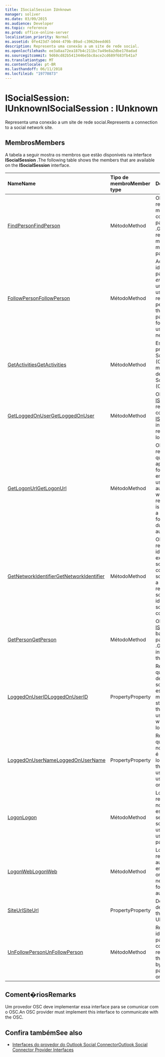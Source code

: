 ```yaml
---
title: ISocialSession IUnknown
manager: soliver
ms.date: 03/09/2015
ms.audience: Developer
ms.topic: reference
ms.prod: office-online-server
localization_priority: Normal
ms.assetid: 0fe423d7-b044-479b-89ad-c39620eedd65
description: Representa uma conexão a um site de rede social.
ms.openlocfilehash: ee3a8aa72ea187b4c211bc7a49e8a2dbe170adad
ms.sourcegitcommit: 9d60cd82b5413446e5bc8ace2cd689f683fb41a7
ms.translationtype: MT
ms.contentlocale: pt-BR
ms.lasthandoff: 06/11/2018
ms.locfileid: "19770873"
---
```

# <a name="isocialsession--iunknown"></a><span data-ttu-id="332f6-103">ISocialSession: IUnknown</span><span class="sxs-lookup"><span data-stu-id="332f6-103">ISocialSession : IUnknown</span></span>

<span data-ttu-id="332f6-104">Representa uma conexão a um site de rede social.</span><span class="sxs-lookup"><span data-stu-id="332f6-104">Represents a connection to a social network site.</span></span>
  
## <a name="members"></a><span data-ttu-id="332f6-105">Membros</span><span class="sxs-lookup"><span data-stu-id="332f6-105">Members</span></span>

<span data-ttu-id="332f6-106">A tabela a seguir mostra os membros que estão disponíveis na interface **ISocialSession** .</span><span class="sxs-lookup"><span data-stu-id="332f6-106">The following table shows the members that are available on the **ISocialSession** interface.</span></span> 
  
|<span data-ttu-id="332f6-107">**Name**</span><span class="sxs-lookup"><span data-stu-id="332f6-107">**Name**</span></span>|<span data-ttu-id="332f6-108">**Tipo de membro**</span><span class="sxs-lookup"><span data-stu-id="332f6-108">**Member type**</span></span>|<span data-ttu-id="332f6-109">**Descrição**</span><span class="sxs-lookup"><span data-stu-id="332f6-109">**Description**</span></span>|
|:-----|:-----|:-----|
|[<span data-ttu-id="332f6-110">FindPerson</span><span class="sxs-lookup"><span data-stu-id="332f6-110">FindPerson</span></span>](isocialsession-findperson.md) <br/> |<span data-ttu-id="332f6-111">Método</span><span class="sxs-lookup"><span data-stu-id="332f6-111">Method</span></span>  <br/> |<span data-ttu-id="332f6-112">Obtém um string que representa uma ou mais pessoas que coincidem com o parâmetro _userID_ .</span><span class="sxs-lookup"><span data-stu-id="332f6-112">Gets a string that represents one or more persons who match the  _userID_ parameter.</span></span>  <br/> |
|[<span data-ttu-id="332f6-113">FollowPerson</span><span class="sxs-lookup"><span data-stu-id="332f6-113">FollowPerson</span></span>](isocialsession-followperson.md) <br/> |<span data-ttu-id="332f6-114">Método</span><span class="sxs-lookup"><span data-stu-id="332f6-114">Method</span></span>  <br/> |<span data-ttu-id="332f6-115">Adiciona a pessoa identificada pelo parâmetro _emailAddress_ como um amigo para o usuário de logon na rede social.</span><span class="sxs-lookup"><span data-stu-id="332f6-115">Adds the person identified by the  _emailAddress_ parameter as a friend for the logged-on user on the social network.</span></span>  <br/> |
|[<span data-ttu-id="332f6-116">GetActivities</span><span class="sxs-lookup"><span data-stu-id="332f6-116">GetActivities</span></span>](isocialsession-getactivities.md) <br/> |<span data-ttu-id="332f6-117">Método</span><span class="sxs-lookup"><span data-stu-id="332f6-117">Method</span></span>  <br/> |<span data-ttu-id="332f6-118">Este método foi preterido no Outlook Social Connector (OSC) 1.1.</span><span class="sxs-lookup"><span data-stu-id="332f6-118">This method has been deprecated in Outlook Social Connector (OSC) 1.1.</span></span>  <br/> |
|[<span data-ttu-id="332f6-119">GetLoggedOnUser</span><span class="sxs-lookup"><span data-stu-id="332f6-119">GetLoggedOnUser</span></span>](isocialsession-getloggedonuser.md) <br/> |<span data-ttu-id="332f6-120">Método</span><span class="sxs-lookup"><span data-stu-id="332f6-120">Method</span></span>  <br/> |<span data-ttu-id="332f6-121">Obtém uma interface [ISocialProfile](isocialprofileisocialperson.md) que representa o usuário conectado.</span><span class="sxs-lookup"><span data-stu-id="332f6-121">Gets an [ISocialProfile](isocialprofileisocialperson.md) interface that represents the logged-on user.</span></span>  <br/> |
|[<span data-ttu-id="332f6-122">GetLogonUrl</span><span class="sxs-lookup"><span data-stu-id="332f6-122">GetLogonUrl</span></span>](isocialsession-getlogonurl.md) <br/> |<span data-ttu-id="332f6-123">Método</span><span class="sxs-lookup"><span data-stu-id="332f6-123">Method</span></span>  <br/> |<span data-ttu-id="332f6-124">Obtém um string que representa uma URL que é usada para apresentar um formulário baseado em navegador para o usuário durante a autenticação da web.</span><span class="sxs-lookup"><span data-stu-id="332f6-124">Gets a string that represents a URL that is used for presenting a browser-based form to the user during web authentication.</span></span>  <br/> |
|[<span data-ttu-id="332f6-125">GetNetworkIdentifier</span><span class="sxs-lookup"><span data-stu-id="332f6-125">GetNetworkIdentifier</span></span>](isocialsession-getnetworkidentifier.md) <br/> |<span data-ttu-id="332f6-126">Método</span><span class="sxs-lookup"><span data-stu-id="332f6-126">Method</span></span>  <br/> |<span data-ttu-id="332f6-127">Obtém um string que representa um identificador exclusivo de redes sociais para uma conexão de rede social fornecido.</span><span class="sxs-lookup"><span data-stu-id="332f6-127">Gets a string that represents a unique social network identifier for a given social network connection.</span></span>  <br/> |
|[<span data-ttu-id="332f6-128">GetPerson</span><span class="sxs-lookup"><span data-stu-id="332f6-128">GetPerson</span></span>](isocialsession-getperson.md) <br/> |<span data-ttu-id="332f6-129">Método</span><span class="sxs-lookup"><span data-stu-id="332f6-129">Method</span></span>  <br/> |<span data-ttu-id="332f6-130">Obtém uma interface [ISocialPerson](isocialpersoniunknown.md) com base em que o parâmetro _userID_ .</span><span class="sxs-lookup"><span data-stu-id="332f6-130">Gets an [ISocialPerson](isocialpersoniunknown.md) interface based on the  _userID_ parameter.</span></span>  <br/> |
|[<span data-ttu-id="332f6-131">LoggedOnUserID</span><span class="sxs-lookup"><span data-stu-id="332f6-131">LoggedOnUserID</span></span>](isocialsession-loggedonuserid.md) <br/> |<span data-ttu-id="332f6-132">Property</span><span class="sxs-lookup"><span data-stu-id="332f6-132">Property</span></span>  <br/> |<span data-ttu-id="332f6-133">Retorna uma string que representa a ID de usuário de redes sociais do usuário que está conectado no momento.</span><span class="sxs-lookup"><span data-stu-id="332f6-133">Returns a string that represents the social network user ID of the user who is currently logged on.</span></span>  <br/> |
|[<span data-ttu-id="332f6-134">LoggedOnUserName</span><span class="sxs-lookup"><span data-stu-id="332f6-134">LoggedOnUserName</span></span>](isocialsession-loggedonusername.md) <br/> |<span data-ttu-id="332f6-135">Property</span><span class="sxs-lookup"><span data-stu-id="332f6-135">Property</span></span>  <br/> |<span data-ttu-id="332f6-136">Retorna uma string que representa o nome de usuário que é usado quando o logon.</span><span class="sxs-lookup"><span data-stu-id="332f6-136">Returns a string that represents the user name that is used when logging on.</span></span>  <br/> |
|[<span data-ttu-id="332f6-137">Logon</span><span class="sxs-lookup"><span data-stu-id="332f6-137">Logon</span></span>](isocialsession-logon.md) <br/> |<span data-ttu-id="332f6-138">Método</span><span class="sxs-lookup"><span data-stu-id="332f6-138">Method</span></span>  <br/> |<span data-ttu-id="332f6-139">Logs para o site de rede social usando o nome de usuário especificado e a senha.</span><span class="sxs-lookup"><span data-stu-id="332f6-139">Logs on to the social network site by using the specified user name and password.</span></span>  <br/> |
|[<span data-ttu-id="332f6-140">LogonWeb</span><span class="sxs-lookup"><span data-stu-id="332f6-140">LogonWeb</span></span>](isocialsession-logonweb.md) <br/> |<span data-ttu-id="332f6-141">Método</span><span class="sxs-lookup"><span data-stu-id="332f6-141">Method</span></span>  <br/> |<span data-ttu-id="332f6-142">Logs para o site de rede social usando a autenticação baseada em formulários.</span><span class="sxs-lookup"><span data-stu-id="332f6-142">Logs on to the social network site by using forms-based authentication.</span></span>  <br/> |
|[<span data-ttu-id="332f6-143">SiteUrl</span><span class="sxs-lookup"><span data-stu-id="332f6-143">SiteUrl</span></span>](isocialsession-siteurl.md) <br/> |<span data-ttu-id="332f6-144">Property</span><span class="sxs-lookup"><span data-stu-id="332f6-144">Property</span></span>  <br/> |<span data-ttu-id="332f6-145">Define a URL do site de rede social.</span><span class="sxs-lookup"><span data-stu-id="332f6-145">Sets the social network site URL.</span></span>  <br/> |
|[<span data-ttu-id="332f6-146">UnFollowPerson</span><span class="sxs-lookup"><span data-stu-id="332f6-146">UnFollowPerson</span></span>](isocialsession-unfollowperson.md) <br/> |<span data-ttu-id="332f6-147">Método</span><span class="sxs-lookup"><span data-stu-id="332f6-147">Method</span></span>  <br/> |<span data-ttu-id="332f6-148">Remove a pessoa identificada pelo parâmetro _userID_ como um amigo na rede social.</span><span class="sxs-lookup"><span data-stu-id="332f6-148">Removes the person identified by the  _userID_ parameter as a friend on the social network.</span></span>  <br/> |
   
## <a name="remarks"></a><span data-ttu-id="332f6-149">Coment�rios</span><span class="sxs-lookup"><span data-stu-id="332f6-149">Remarks</span></span>

<span data-ttu-id="332f6-150">Um provedor OSC deve implementar essa interface para se comunicar com o OSC.</span><span class="sxs-lookup"><span data-stu-id="332f6-150">An OSC provider must implement this interface to communicate with the OSC.</span></span>
  
## <a name="see-also"></a><span data-ttu-id="332f6-151">Confira também</span><span class="sxs-lookup"><span data-stu-id="332f6-151">See also</span></span>

- [<span data-ttu-id="332f6-152">Interfaces do provedor do Outlook Social Connector</span><span class="sxs-lookup"><span data-stu-id="332f6-152">Outlook Social Connector Provider Interfaces</span></span>](outlook-social-connector-provider-interfaces.md)

